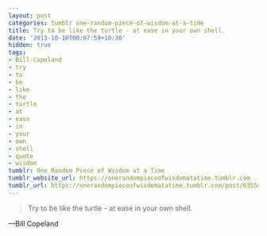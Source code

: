 ```yaml
---
layout: post
categories: tumblr one-random-piece-of-wisdom-at-a-time
title: Try to be like the turtle - at ease in your own shell.
date: '2013-10-10T00:07:59+10:30'
hidden: true
tags:
- Bill-Copeland
- try
- to
- be
- like
- the
- turtle
- at
- ease
- in
- your
- own
- shell
- quote
- wisdom
tumblr: One Random Piece of Wisdom at a Time
tumblr_website_url: https://onerandompieceofwisdomatatime.tumblr.com
tumblr_url: https://onerandompieceofwisdomatatime.tumblr.com/post/63554429664/try-to-be-like-the-turtle-at-ease-in-your-own
---
```

> Try to be like the turtle - at ease in your own shell.

—Bill Copeland
